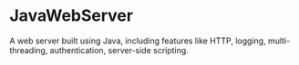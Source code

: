 JavaWebServer
=============

A web server built using Java, including features like HTTP, logging, multi-threading, authentication, server-side scripting.

